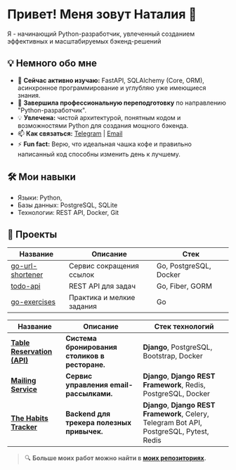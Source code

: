 # Привет! Меня зовут Наталия 👋

Я - начинающий Python-разработчик, увлеченный созданием эффективных и масштабируемых бэкенд-решений

## 💡 Немного обо мне
- 🌱 **Сейчас активно изучаю:** FastAPI, SQLAlchemy (Core, ORM), асинхронное программирование и углубляю уже имеющиеся знания.
- 💼 **Завершила профессиональную переподготовку** по направлению "Python-разработчик".
- 💡 **Увлечена:** чистой архитектурой, понятным кодом и возможностями Python для создания мощного бэкенда.
- 📫 **Как связаться:** [Telegram](https://t.me/NataliaYep) | [Email](mailto:epif97@mail.ru)
- ⚡ **Fun fact:** Верю, что идеальная чашка кофе и правильно написанный код способны изменить день к лучшему.


## 🛠 Мои навыки
- Языки: Python,
- Базы данных: PostgreSQL, SQLite
- Технологии: REST API, Docker, Git

## 📂 Проекты

| Название | Описание | Стек |
|----------|----------|------|
| [go-url-shortener](https://github.com/username/go-url-shortener) | Сервис сокращения ссылок | Go, PostgreSQL, Docker |
| [todo-api](https://github.com/username/todo-api) | REST API для задач | Go, Fiber, GORM |
| [go-exercises](https://github.com/username/go-exercises) | Практика и мелкие задания | Go |

Название | Описание | Стек технологий
-------- | ----------- | --------
[**Table Reservation (API)**](https://github.com/Natalia-Epifanova/Table_reservation) | **Система бронирования столиков в ресторане.** | **Django**, PostgreSQL, Bootstrap, Docker
[**Mailing Service**](https://github.com/Natalia-Epifanova/mailing_service) | **Сервис управления email-рассылками.** | **Django**, **Django REST Framework**, Redis, PostgreSQL, Docker
[**The Habits Tracker**](https://github.com/Natalia-Epifanova/The_habits_project) | **Backend для трекера полезных привычек.** | **Django**, **Django REST Framework**, Celery, Telegram Bot API, PostgreSQL, Pytest, Redis

> 🔍 **Больше моих работ можно найти в [моих репозиториях](https://github.com/Natalia-Epifanova?tab=repositories).**
